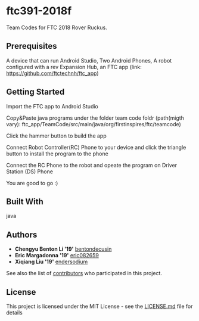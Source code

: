 # ftc391-2018f
Team Codes for FTC 2018 Rover Ruckus.

## Prerequisites
A device that can run Android Studio, Two Android Phones, A robot configured with a rev Expansion Hub, an FTC app (link: https://github.com/ftctechnh/ftc_app)

## Getting Started
Import the FTC app to Android Studio

Copy&Paste java programs under the folder team code foldr (path(migth vary): ftc_app/TeamCode/src/main/java/org/firstinspires/ftc/teamcode)

Click the hammer button to build the app

Connect Robot Controller(RC) Phone to your device and click the triangle button to install the program to the phone

Connect the RC Phone to the robot and opeate the program on Driver Station (DS) Phone

You are good to go :)

## Built With

java

## Authors

* **Chengyu Benton Li '19'**  [bentondecusin](https://github.com/bentondecusin )
* **Eric Margadonna '19'**  [eric082659](https://github.com/eric082659 )
* **Xiqiang Liu '19'**  [endersodium](https://github.com/endersodium )

See also the list of [contributors](https://github.com/bentondecusin/ftc391-2018f/contributors) who participated in this project.

## License

This project is licensed under the MIT License - see the [LICENSE.md](LICENSE.md) file for details
